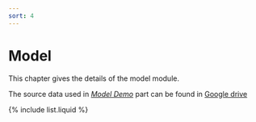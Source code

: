 ```yaml
---
sort: 4
---
```


# Model

This chapter gives the details of the model module.

The source data used in [*Model Demo*](https://dustone-mu.github.io/Model/Model%20Demo.html) part can be found in [Google drive](https://drive.google.com/drive/folders/1_BH_0N6wfbUvTS-CCWs4YLFpDWqGRw7w?usp=sharing)

{% include list.liquid %}
